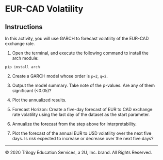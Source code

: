 # EUR-CAD Volatility

## Instructions

In this activity, you will use GARCH to forecast volatility of the EUR-CAD exchange rate.

1. Open the terminal, and execute the following command to install the arch module:

 `pip install arch`

2. Create a GARCH model whose order is `p=2`, `q=2`.

3. Output the model summary. Take note of the p-values. Are any of them significant (<0.05)?

4. Plot the annualized results.

5. Forecast Horizon: Create a five-day forecast of EUR to CAD exchange rate volatility using the last day of the dataset as the start parameter.

6. Annualize the forecast from the step above for interpretability.

7. Plot the forecast of the annual EUR to USD volatility over the next five days. Is risk expected to increase or decrease over the next five days?

---

© 2020 Trilogy Education Services, a 2U, Inc. brand. All Rights Reserved.
